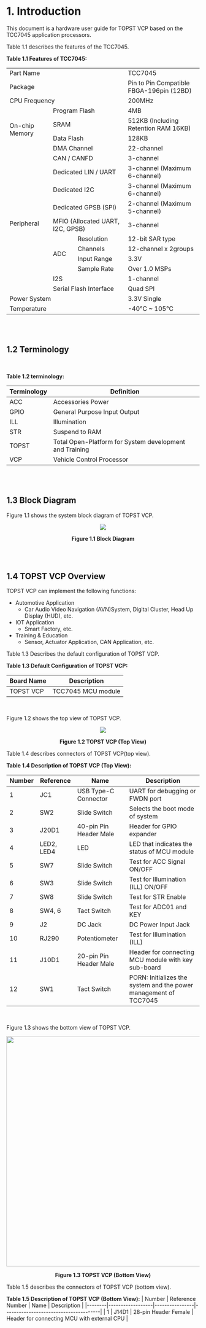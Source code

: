 # 1. Introduction


This document is a hardware user guide for TOPST VCP based on the TCC7045 application processors.

Table 1.1 describes the features of the TCC7045.  

**Table 1.1 Features of TCC7045:**   

<table align="center">
  <td colspan="3">Part Name</td>
    <td>TCC7045</td>
  </tr>
  <td colspan="3">Package</td>
    <td>Pin to Pin Compatible FBGA-196pin (12BD)</td>
  </tr>
  <td colspan="3">CPU Frequency</td>
    <td>200MHz</td>
  </tr>
  <tr>
    <td rowspan="4">On-chip Memory</td>
    <td colspan="2">Program Flash</td>
    <td>4MB</td>
  </tr>
  <tr>
    <td colspan="2">SRAM</td>
    <td>512KB (Including Retention RAM 16KB)</td>
  </tr>
  <tr>
    <td colspan="2">Data Flash</td>
    <td>128KB</td>
  </tr>
  <tr>
    <td colspan="2">DMA Channel</td>
    <td>22-channel</td>
  </tr>
  <tr>
    <td rowspan="12">Peripheral</td>
  <tr>
    <td colspan="2">CAN / CANFD</td>
    <td>3-channel</td>
  </tr>
  <tr>
    <td colspan="2">Dedicated LIN / UART</td>
    <td>3-channel (Maximum 6-channel)</td>
  </tr>
  <tr>
    <td colspan="2">Dedicated I2C</td>
    <td>3-channel (Maximum 6-channel)</td>
  </tr>
  <tr>
    <td colspan="2">Dedicated GPSB (SPI)</td>
    <td>2-channel (Maximum 5-channel)</td>
  </tr>
  <tr>
    <td colspan="2">MFIO (Allocated UART, I2C, GPSB)</td>
    <td>3-channel</td>
  <tr>
    <td rowspan="4">ADC</td>
    <td>Resolution</td>
    <td>12-bit SAR type</td>
  </tr>
  <tr>
    <td>Channels</td>
    <td>12-channel x 2groups</td>
  </tr>
  <tr>
    <td>Input Range</td>
    <td>3.3V</td>
  </tr>
  <tr>
    <td>Sample Rate</td>
    <td>Over 1.0 MSPs</td>
  </tr>
  <tr>
    <td colspan="2">I2S</td>
    <td>1-channel</td>
  </tr>
  <tr>
    <td colspan="2">Serial Flash Interface</td>
    <td>Quad SPI</td>
  </tr>
  <td colspan="3">Power System</td>
    <td>3.3V Single</td>
  </tr>
  <td colspan="3">Temperature</td>
    <td>-40°C ~ 105°C</td>
  </tr>
</table>

<br/><br/>

## 1.2 Terminology  

<br/>

**Table 1.2 terminology:**  

| Terminology | Definition                                              |
|-------------|---------------------------------------------------------|
| ACC         | Accessories Power                                       |
| GPIO        | General Purpose Input Output                            |
| ILL         | Illumination                                            |
| STR         | Suspend to RAM                                          |
| TOPST       | Total Open-Platform for System development and Training |
| VCP         | Vehicle Control Processor                               |

<br/><br/>

## 1.3 Block Diagram

Figure 1.1 shows the system block diagram of TOPST VCP.  

<p align="center"><img src="https://github.com/user-attachments/assets/f700296c-94f4-4686-ab93-170e17d83ec4"></p>
<p align="center"><strong>Figure 1.1 Block Diagram</strong></p>

<br/><br/>

## 1.4 TOPST VCP Overview
TOPST VCP can implement the following functions:
- Automotive Application
  - Car Audio Video Navigation (AVN)System, Digital Cluster, Head Up Display (HUD), etc.
- IOT Application
  - Smart Factory, etc.
- Training & Education
  - Sensor, Actuator Application, CAN Application, etc.


Table 1.3 Describes the default configuration of TOPST VCP.  

**Table 1.3 Default Configuration of TOPST VCP:**  

| Board Name | Description            |
|------------|------------------------|
| TOPST VCP  | TCC7045 MCU module     |  

<br/>

Figure 1.2 shows the top view of TOPST VCP.  

<p align="center"><img src="https://github.com/topst-development/Documentation/assets/161264431/52c1cdd7-c820-4321-9218-c6938f782d0b"></p>  
<p align="center"><strong>Figure 1.2 TOPST VCP (Top View)</strong>


Table 1.4 describes connectors of TOPST VCP(top view).  

**Table 1.4 Description of TOPST VCP (Top View):**  

| Number | Reference  | Name                    | Description                                                       | 
|--------|------------|-------------------------|-------------------------------------------------------------------|
| 1      | JC1        | USB Type-C Connector    | UART for debugging or FWDN port                                   |
| 2      | SW2        | Slide Switch            | Selects the boot mode of system                                   |
| 3      | J20D1      | 40-pin Pin Header Male  | Header for GPIO expander                                          |
| 4      | LED2, LED4 | LED                     | LED that indicates the status of MCU module                       |
| 5      | SW7        | Slide Switch            | Test for ACC Signal ON/OFF                                        |
| 6      | SW3        | Slide Switch            | Test for Illumination (ILL) ON/OFF                                |
| 7      | SW8        | Slide Switch            | Test for STR Enable                                               |
| 8      | SW4, 6     | Tact Switch             | Test for ADC01 and KEY                                            |
| 9      | J2         | DC Jack                 | DC Power Input Jack                                               |
| 10     | RJ290      | Potentiometer           | Test for Illumination (ILL)                                       |
| 11     | J10D1      | 20-pin Pin Header Male  | Header for connecting MCU module with key sub-board               |
| 12     | SW1        | Tact Switch             | PORN: Initializes the system and the power management of TCC7045  |


<br/>
 
Figure 1.3 shows the bottom view of TOPST VCP.
<p align="center"><img src="https://github.com/topst-development/Documentation/assets/161264431/4ab2fd93-2636-43e5-ae78-34de76534687" width="900", height="600"></p>  
<p align="center"><strong>Figure 1.3 TOPST VCP (Bottom View)</strong></p>


Table 1.5 describes the connectors of TOPST VCP (bottom view).  

**Table 1.5 Description of TOPST VCP (Bottom View):**
| Number | Reference Number | Name           | Description                           |
|--------|------------------|----------------|---------------------------------------|
| 1      | J14D1            | 28-pin Header Female | Header for connecting MCU with external CPU |
